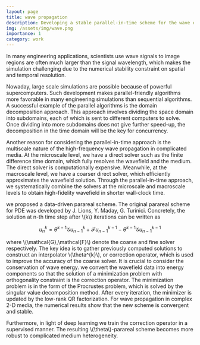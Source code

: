 ```yaml
---
layout: page
title: wave propagation
description: Developing a stable parallel-in-time scheme for the wave equation
img: /assets/img/wave.png
importance: 1
category: work
---
```


In many engineering applications, scientists use wave signals to image 
regions are often much larger than the signal wavelength, which makes the simulation challenging
due to the numerical stability constraint on spatial and temporal resolution.

Nowaday, large scale simulations are possible because of powerful supercomputers.
Such development makes parallel-friendly algorithms more favorable in many engineering simulations
than sequential algorithms. A successful example of the parallel algorithms is the domain decomposition approach.
This approach involves dividing the space domain into subdomains, each of which is sent to different computers
to solve. Once dividing into more subdomains does not give further speed-up, 
the decomposition in the time domain will be the key for concurrency.

Another reason for considering the parallel-in-time approach is the multiscale nature of
the high-frequency wave propagation in complicated media. At the microscale level,
we have a direct solver such as the finite difference time domain, which fully resolves
the wavefield and the medium. The direct solver is computationally expensive. 
Meanwhile, at the macroscale level, we have a coarser direct solver,
which efficiently approximates the wavefield solution. Through the parallel-in-time approach,
we systematically combine the solvers at the microscale and macroscale levels to obtain
high-fidelity wavefield in shorter wall-clock time.  

we proposed a data-driven parareal scheme. The original parareal scheme for PDE was developed by J. Lions, Y. Maday, G. Turinici. 
Concretely, the solution at n-th time step after \\(k\\) iterations can be written as

$$u^{k}_{n} = \theta^{k-1} \mathcal{G} u^{k}_{n-1} + 
\mathcal{F} u^{k-1}_{n-1} - \theta^{k-1} \mathcal{G} u^{k-1}_{n-1}$$
    
where \\(\mathcal{G},\mathcal{F}\\) denote the coarse and fine solver respectively.
The key idea is to gather previously computed solutions to construct an interpolator \\(\theta^{k}\\),
or correction operator, which is used to improve the accuracy of the coarse solver. 
It is crucial to consider the conservation of wave energy.
we convert the wavefield data into energy components so that the solution of a minimization problem
with orthogonality constraint is the correction operator. 
The minimization problem is in the form of the Procrustes problem, 
which is solved by the singular value decomposition method. 
After every iteration, the minimizer is updated by the low-rank QR factorization. 
For wave propagation in complex 2-D media, the numerical results show that the new scheme
is convergent and stable. 

Furthermore, in light of deep learning we train the correction operator in a supervised manner. 
The resulting \\(\theta\\)-parareal scheme becomes more robust to complicated medium heterogeneity.

<!--
Every project has a beautiful feature showcase page.
It's easy to include images in a flexible 3-column grid format.
Make your photos 1/3, 2/3, or full width.

To give your project a background in the portfolio page, just add the img tag to the front matter like so:

    ---
    layout: page
    title: project
    description: a project with a background image
    img: /assets/img/12.jpg
    ---

<div class="row">
    <div class="col-sm mt-3 mt-md-0">
        {% include figure.html path="assets/img/1.jpg" title="example image" class="img-fluid rounded z-depth-1" %}
    </div>
    <div class="col-sm mt-3 mt-md-0">
        {% include figure.html path="assets/img/3.jpg" title="example image" class="img-fluid rounded z-depth-1" %}
    </div>
    <div class="col-sm mt-3 mt-md-0">
        {% include figure.html path="assets/img/5.jpg" title="example image" class="img-fluid rounded z-depth-1" %}
    </div>
</div>
<div class="caption">
    Caption photos easily. On the left, a road goes through a tunnel. Middle, leaves artistically fall in a hipster photoshoot. Right, in another hipster photoshoot, a lumberjack grasps a handful of pine needles.
</div>
<div class="row">
    <div class="col-sm mt-3 mt-md-0">
        {% include figure.html path="assets/img/5.jpg" title="example image" class="img-fluid rounded z-depth-1" %}
    </div>
</div>
<div class="caption">
    This image can also have a caption. It's like magic.
</div>

You can also put regular text between your rows of images.
Say you wanted to write a little bit about your project before you posted the rest of the images.
You describe how you toiled, sweated, *bled* for your project, and then... you reveal its glory in the next row of images.


<div class="row justify-content-sm-center">
    <div class="col-sm-8 mt-3 mt-md-0">
        {% include figure.html path="assets/img/6.jpg" title="example image" class="img-fluid rounded z-depth-1" %}
    </div>
    <div class="col-sm-4 mt-3 mt-md-0">
        {% include figure.html path="assets/img/11.jpg" title="example image" class="img-fluid rounded z-depth-1" %}
    </div>
</div>
<div class="caption">
    You can also have artistically styled 2/3 + 1/3 images, like these.
</div>


The code is simple.
Just wrap your images with `<div class="col-sm">` and place them inside `<div class="row">` (read more about the <a href="https://getbootstrap.com/docs/4.4/layout/grid/">Bootstrap Grid</a> system).
To make images responsive, add `img-fluid` class to each; for rounded corners and shadows use `rounded` and `z-depth-1` classes.
Here's the code for the last row of images above:

{% raw %}
```html
<div class="row justify-content-sm-center">
    <div class="col-sm-8 mt-3 mt-md-0">
        {% include figure.html path="assets/img/6.jpg" title="example image" class="img-fluid rounded z-depth-1" %}
    </div>
    <div class="col-sm-4 mt-3 mt-md-0">
        {% include figure.html path="assets/img/11.jpg" title="example image" class="img-fluid rounded z-depth-1" %}
    </div>
</div>
```
{% endraw %}
-->
